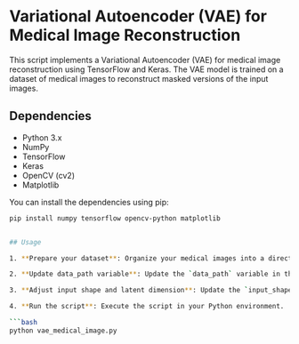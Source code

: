 # Variational Autoencoder (VAE) for Medical Image Reconstruction

This script implements a Variational Autoencoder (VAE) for medical image reconstruction using TensorFlow and Keras. The VAE model is trained on a dataset of medical images to reconstruct masked versions of the input images.

## Dependencies

- Python 3.x
- NumPy
- TensorFlow
- Keras
- OpenCV (cv2)
- Matplotlib

You can install the dependencies using pip:

```bash
pip install numpy tensorflow opencv-python matplotlib


## Usage

1. **Prepare your dataset**: Organize your medical images into a directory. The script assumes the images are in either PNG, JPG, or JPEG format.

2. **Update data_path variable**: Update the `data_path` variable in the script to point to the directory containing your medical images.

3. **Adjust input shape and latent dimension**: Update the `input_shape` variable to match the dimensions of your images. Also, adjust the `latent_dim` variable based on your desired latent space dimension.

4. **Run the script**: Execute the script in your Python environment.

```bash
python vae_medical_image.py

